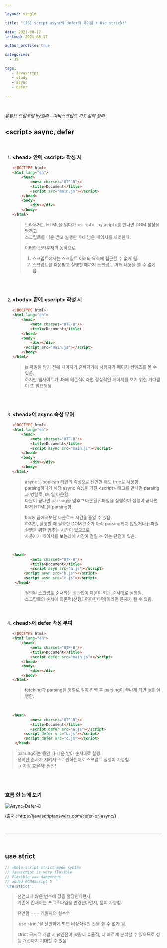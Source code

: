 ```yaml
---

layout: single

title: "[JS] script async와 defer의 차이점 + Use strick!"

date: 2021-08-17
lastmod: 2021-08-17

author_profile: true

categories: 
  - JS

tags: 
   - Javascript
   - study
   - async
   - defer

---
```


<br>

*유튜브 드림코딩 by엘리 - 자바스크립트 기초 강의 정리*



## \<script> async, defer

<br>

1. ### \<head> 안에 \<script> 작성 시

   ```html
   <!DOCTYPE html>
   <html lang="en">
       <head>
           <meta charset="UTF-8"/>
           <title>Document</title>
           <script src="main.js"></script>
       </head>
       <body>
           <div></div>
       </body>
   </html>
   ```
   
   > 브라우저는 HTML을 읽다가 \<script>...\</script>를 만나면 DOM 생성을 멈추고 
   > <br>스크립트를 다운 받고 실행한 후에 남은 페이지를 처리한다. 
   >
   > 이러한 브라우저의 동작으로
   >
   > 1. 스크립트에서는 스크립트 아래의 요소에 접근할 수 없게 됨.
   > 2. 스크립트를 다운받고 실행할 때까지 스크립트 아래 내용을 볼 수 없게 됨.
   
   <br><br>
   
2. ### \<body> 끝에 \<script> 작성 시

   ```html
   <!DOCTYPE html>
   <html lang="en">
       <head>
           <meta charset="UTF-8"/>
           <title>Document</title>
       </head>
       <body>
           <div></div>
       	<script src="main.js"></script>
       </body>
   </html>
   ```
   
   > js 파일을 받기 전에 페이지가 준비되기에 사용자가 페이지 컨텐츠를 볼 수 있음. <br>
   > 하지만 웹사이트가 JS에 의존적이라면 정상적인 페이지를 보기 위한 기다림이 또 필요해짐.
   
   <br><br>
   
3. ### \<head>에 async 속성 부여

   ```html
   <!DOCTYPE html>
   <html lang="en">
       <head>
           <meta charset="UTF-8"/>
           <title>Document</title>
           <script async src="main.js"></script>
       </head>
       <body>
           <div></div>
       </body>
   </html>
   ```
   
   > async는 boolean 타입의 속성으로 선언만 해도  true로 사용함. <br>
   > parsing하다가 해당 async 속성을 가진 \<script> 태그를 만나면 parsing과 병렬로 js파일 다운함. <br>
   > 다운이 끝나면 parsing을 멈추고 다운된 js파일을 실행하며 실행이 끝나면 마저 HTML을 parsing함.

   
   
   > body 끝에서보단 다운로드 시간을 줄일 수 있음. <br>
   > 하지만, 실행할 때 필요한 DOM 요소가 아직 parsing되지 않았거나 js파일 실행을 위한 멈추는 시간이 있으므로 <br>
   > 사용자가 페이지를 보는데에 시간이 걸릴 수 있는 단점이 있음.

   <br>
   
   
   ```html
   <head>
           <meta charset="UTF-8"/>
           <title>Document</title>
           <script asyn src="a.js"></script>
       	<script asyn src="b.js"></script>
       	<script asyn src="c.js"></script>
    </head>
   ```
   
   > 정의된 스크립트 순서와는 상관없이 다운이 되는 순서대로 실행됨. <br>
   > 스크립트의 순서에 의존적(선행되어야한다면)이라면 문제가 될 수 있음.
   
   <br>
   
4. ### \<head>에 defer 속성 부여
   
   
   ```html
   <!DOCTYPE html>
   <html lang="en">
       <head>
           <meta charset="UTF-8"/>
           <title>Document</title>
           <script defer src="main.js"></script>
       </head>
       <body>
           <div></div>
       </body>
   </html>
   ```
   
   > fetching과 parsing을 병렬로 같이 진행 후 parsing이 끝나게 되면 js를 실행함. 

   <br>


   ```html
   <head>
           <meta charset="UTF-8"/>
           <title>Document</title>
           <script defer src="a.js"></script>
       	<script defer src="b.js"></script>
       	<script defer src="c.js"></script>
    </head>
   ```


> parsing하는 동안 다 다운 받아 순서대로 실행. 
> <br>정의한 순서가 지켜지므로 원하는대로 스크립트 실행이 가능함. <br>→ 가장 효율적! 안전!

<br><br>



### 흐름 한 눈에 보기<br>

![Async-Defer-8](https://user-images.githubusercontent.com/78994909/129670561-f99596b1-a79b-44d1-a9ea-4ec8b50c9913.png)

(출처 : https://javascriptanswers.com/defer-or-async/)

<br>

---

<br>

## use strict

```javascript
// whole-script strict mode syntax
// Javascript is very flexible
// flexible === dangerous
// added ECMAScript 5
'use strict';
```

> 선언되지 않은 변수에 값을 할당한다던지, <br>
> 기존에  존재하는 프로토타입을 변경한다던지, 등이 가능함.
>
> 유연함 === 개발자의 실수↑
>
> 'use strict'을 선언하게 되면 비상식적인 것을 쓸 수 없게 됨.
>
> strict 모드로 개발 시 js엔진이 js를 더 효율적, 더 빠르게 분석할 수 있으므로 성능 개선까지 기대할 수 있음.

<br><br><br><br><br>

